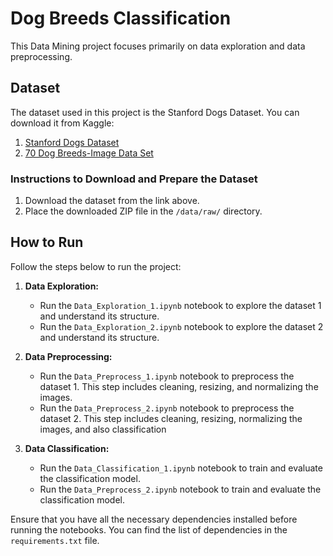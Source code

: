 # Dog Breeds Classification

This Data Mining project focuses primarily on data exploration and data preprocessing.

## Dataset

The dataset used in this project is the Stanford Dogs Dataset. You can download it from Kaggle:

1. [Stanford Dogs Dataset](https://www.kaggle.com/datasets/jessicali9530/stanford-dogs-dataset)
1. [70 Dog Breeds-Image Data Set](https://www.kaggle.com/datasets/gpiosenka/70-dog-breedsimage-data-set)

### Instructions to Download and Prepare the Dataset

1. Download the dataset from the link above.
2. Place the downloaded ZIP file in the `/data/raw/` directory.

## How to Run

Follow the steps below to run the project:

1. **Data Exploration:**
   - Run the `Data_Exploration_1.ipynb` notebook to explore the dataset 1 and understand its structure.
   - Run the `Data_Exploration_2.ipynb` notebook to explore the dataset 2 and understand its structure.

2. **Data Preprocessing:**
   - Run the `Data_Preprocess_1.ipynb` notebook to preprocess the dataset 1. This step includes cleaning, resizing, and normalizing the images.
   - Run the `Data_Preprocess_2.ipynb` notebook to preprocess the dataset 2. This step includes cleaning, resizing, normalizing the images, and also classification

3. **Data Classification:**
   - Run the `Data_Classification_1.ipynb` notebook to train and evaluate the classification model.
   - Run the `Data_Preprocess_2.ipynb` notebook to train and evaluate the classification model.

Ensure that you have all the necessary dependencies installed before running the notebooks. You can find the list of dependencies in the `requirements.txt` file.

